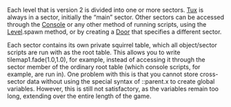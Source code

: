 Each level that is version 2 is divided into one or more sectors. [Tux](Tux "wikilink") is always in a sector, initially the “main” sector. Other sectors can be accessed through the [Console](Console "wikilink") or any other method of running scripts, using the [Level](ScriptingLevel "wikilink").spawn method, or by creating a [Door](Door "wikilink") that specifies a different sector.

Each sector contains its own private squirrel table, which all object/sector scripts are run with as the root table. This allows you to write tilemap1.fade(1.0,1.0), for example, instead of accessing it through the sector member of the ordinary root table (which console scripts, for example, are run in). One problem with this is that you cannot store cross-sector data without using the special syntax of ::parent.x to create global variables. However, this is still not satisfactory, as the variables remain too long, extending over the entire length of the game.